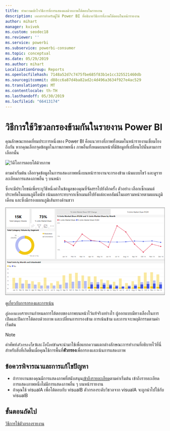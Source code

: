 ```yaml
---
title: ทำความเข้าใจวิธีการที่การแสดงผลด้วยภาพโต้ตอบในรายงาน
description: เอกสารสำหรับผู้ใช้ Power BI ที่อธิบายวิธีการที่ภาพโต้ตอบในหน้ารายงาน
author: mihart
manager: kvivek
ms.custom: seodec18
ms.reviewer: ''
ms.service: powerbi
ms.subservice: powerbi-consumer
ms.topic: conceptual
ms.date: 05/29/2019
ms.author: mihart
LocalizationGroup: Reports
ms.openlocfilehash: 7148a52d7c7475fbe685f83b1e1cc325521460db
ms.sourcegitcommit: d88cc6a87d4ba82ad2c4d496a3634f927e4ac529
ms.translationtype: MT
ms.contentlocale: th-TH
ms.lasthandoff: 05/30/2019
ms.locfileid: "66413174"
---
```

# <a name="how-visuals-cross-filter-each-other-in-a-power-bi-report"></a>วิธีการใช้วิชวลกรองข้ามกันในรายงาน Power BI
คุณลักษณะยอดเยี่ยมประการหนึ่งของ Power BI คือแนวทางที่ภาพทั้งหมดในหน้ารายงานเชื่อมโยงถึงกัน หากคุณเลือกจุดข้อมูลในภาพภาพหนึ่ง ภาพอื่นทั้งหมดบนหน้าที่มีข้อมูลที่เปลี่ยนไปนั้นตามการเลือกนั้น 

![วิดีโอการตอบโต้ด้วยภาพ](media/end-user-interactions/interactions.gif)

ตามค่าเริ่มต้น เลือกจุดข้อมูลในการแสดงภาพหนึ่งบนหน้ารายงานจะกรองข้าม เน้นแบบไขว้ และดูรายละเอียดการแสดงภาพอื่น ๆ บนหน้า 

ซึ่งจะมีประโยชน์เพื่อระบุวิธีหนึ่งค่าในข้อมูลของคุณที่จัดสรรไปยังอีกครั้ง ตัวอย่าง เลือกเซ็กเมนต์ประหยัดในแผนภูมิโดนัท เน้นผลกระทบจากเซ็กเมนต์ไปยังแต่ละคอลัมน์ในผลรวมหน่วยตามแผนภูมิเดือน และซึ่งมีกรองแผนภูมิเส้นทางด้านขวา

![รูปภาพที่โต้ตอบ](media/end-user-interactions/power-bi-interactions.png)

ดู[เกี่ยวกับการกรองและการเน้น](../power-bi-reports-filters-and-highlighting.md) 

*ผู้ออกแบบ*รายงานกำหนดการโต้ตอบของภาพบนหน้าไว้แท้จริงอย่างไร ผู้ออกแบบมีทางเลืองในการเปิดและปิดการโต้ตอบด้วยภาพ และเปลี่ยนการกรองข้าม การเน้นข้าม และการเจาะพฤติกรรมตามค่าเริ่มต้น 
  
> [!NOTE]
> คำศัพท์*ตัวกรองไขว้*และ*ไฮไลท์ข้าม*จะนำมาใช้เพื่อแยกความแตกต่างลักษณะการทำงานที่อธิบายไว้ที่นี่สำหรับสิ่งที่เกิดขึ้นเมื่อคุณใช้การพื้นที่**ตัวกรอง**เพื่อกรองและเน้นการแสดงภาพ  

## <a name="considerations-and-troubleshooting"></a>ข้อควรพิจารณาและการแก้ไขปัญหา
- ถ้ารายงานของคุณมีการแสดงภาพที่สนับสนุน[เข้าถึงรายละเอียด](../power-bi-visualization-drill-down.md)ตามค่าเริ่มต้น เข้าถึงรายละเอียดการแสดงภาพหนึ่งไม่มีการแสดงภาพอื่น ๆ บนหน้ารายงาน     
- ถ้าคุณใช้ visualA เพื่อโต้ตอบกับ visualB ตัวกรองระดับวิชวลจาก visualA จะถูกนำไปใช้กับ visualB

## <a name="next-steps"></a>ขั้นตอนถัดไป
[วิธีการใช้ตัวกรองรายงาน](../power-bi-how-to-report-filter.md)
